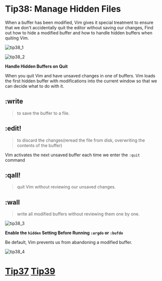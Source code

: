# Tip38: Manage Hidden Files

When a buffer has been modified, Vim gives it special treatment to ensure that we don't accidentally quit the editor without saving our changes, Find out how to hide a modified buffer and how to handle hidden buffers when quiting Vim.

![tip38_1](images/tip38_1.png)

![tip38_2](images/tip38_2.png)


**Handle Hidden Buffers on Quit**

When you quit Vim and have unsaved changes in one of buffers. Vim loads the first hidden buffer with modifications into the current window so that we can decide what to do with it.

## :write
> to save the buffer to a file.

## :edit!
> to discard the changes(reread the file from disk, overwriting the contents of the buffer)

Vim activates the next unsaved buffer each time we enter the `:quit` command

## :qall!
> quit Vim without reviewing our unsaved changes.

## :wall
> write all modified buffers without reviewing them one by one.

![tip38_3](images/tip38_3.png)


**Enable the `hidden` Setting Before Running `:argdo` or `:bufdo`**

Be default, Vim prevents us from abandoning a modified buffer.

![tip38_4](images/tip38_4.png)

# [Tip37](tip37.md) [Tip39](tip39.md)
